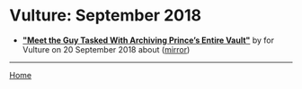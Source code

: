 # Vulture: September 2018

 - [**"Meet the Guy Tasked With Archiving Prince’s Entire Vault"**](https://www.vulture.com/2018/09/prince-vault-archivist-michael-howe-interview.html) by  for Vulture on 20 September 2018 about  ([mirror](https://web.archive.org/web/*/https://www.vulture.com/2018/09/prince-vault-archivist-michael-howe-interview.html))

----

[Home](./)
